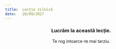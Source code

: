 ```yaml
---
title:  Lecție zilnică
date:   20/09/2017
---
```


### <center>Lucrăm la această lecție.</center>
<center>Te rog intoarce-te mai tarziu.</center>